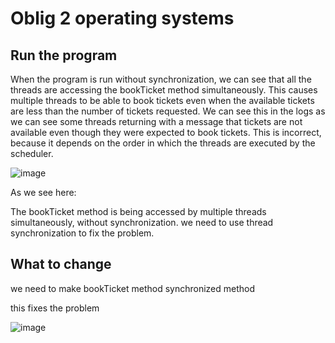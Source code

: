 # Oblig 2 operating systems
## Run the program
When the program is run without synchronization, we can see that all the threads are accessing the bookTicket method simultaneously.
This causes multiple threads to be able to book tickets even when the available tickets are less than the number of tickets requested.
We can see this in the logs as we can see some threads returning with a message that tickets are not available even though they were expected to book tickets.
This is incorrect, because it depends on the order in which the threads are executed by the scheduler.

![image](https://user-images.githubusercontent.com/43517080/221362193-fb1fd024-8b05-4ac7-98cd-fbd8a0a53874.png)

As we see here:


The bookTicket method is being accessed by multiple threads simultaneously, without synchronization. we need to use thread synchronization to fix the problem.

## What to change

we need to make bookTicket method synchronized method

this fixes the problem

![image](https://user-images.githubusercontent.com/43517080/221362155-fb62e792-1f47-40c7-b327-69ab08f4f900.png)
